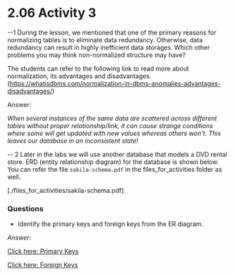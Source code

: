 # 2.06 Activity 3

--1 
During the lesson, we mentioned that one of the primary reasons for normalizing tables is to eliminate data redundancy. Otherwise, data redundancy can result in highly inefficient data storages. Which other problems you may think non-normalized structure may have?

The students can refer to the following link to read more about normalization, its advantages and disadvantages. (https://whatisdbms.com/normalization-in-dbms-anomalies-advantages-disadvantages/)


Answer:


*When several instances of the same data are scattered across different tables without proper 
relationship/link, it can cause strange conditions where some will get updated with new values 
whereas others won't. This leaves our database in an inconsistent state!*

-- 2
Later in the labs we will use another database that models a DVD rental store. ERD (entity relationship diagram) for the database is shown below. You can refer the file `sakila-schema.pdf` in the files_for_activities folder as well.

[./files_for_activities/sakila-schema.pdf]

### Questions

- Identify the primary keys and foreign keys from the ER diagram.

*Answer:*

[Click here: Primary Keys](https://github.com/jecastrom/dataV3_2.06_activities/blob/master/Sakila%20Primary%20Keys.pdf)

[Click here: Foreign Keys](https://github.com/jecastrom/dataV3_2.06_activities/blob/master/Sakila%20Foreign%20Keys.pdf)
